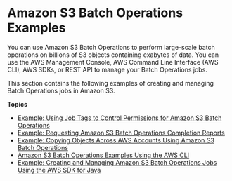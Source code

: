 # Amazon S3 Batch Operations Examples<a name="batch-ops-examples"></a>

You can use Amazon S3 Batch Operations to perform large\-scale batch operations on billions of S3 objects containing exabytes of data\. You can use the AWS Management Console, AWS Command Line Interface \(AWS CLI\), AWS SDKs, or REST API to manage your Batch Operations jobs\. 

This section contains the following examples of creating and managing Batch Operations jobs in Amazon S3\.

**Topics**
+ [Example: Using Job Tags to Control Permissions for Amazon S3 Batch Operations](batch-ops-job-tags-examples.md)
+ [Example: Requesting Amazon S3 Batch Operations Completion Reports](batch-ops-examples-reports.md)
+ [Example: Copying Objects Across AWS Accounts Using Amazon S3 Batch Operations](batch-ops-examples-xcopy.md)
+ [Amazon S3 Batch Operations Examples Using the AWS CLI](batch-ops-examples-cli.md)
+ [Example: Creating and Managing Amazon S3 Batch Operations Jobs Using the AWS SDK for Java](batch-ops-examples-java.md)